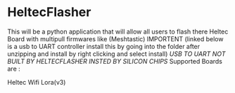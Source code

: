 # HeltecFlasher
This will be a python application that will allow all users to flash there Heltec Board with multipull firmwares like (Meshtastic)
IMPORTENT (linked below is a usb to UART controller install this by going into the folder after unzipping and install by right clicking and select install)
*USB TO UART NOT BUILT BY HELTECFLASHER INSTED BY SILICON CHIPS*
Supported Boards are :

Heltec Wifi Lora(v3) 


